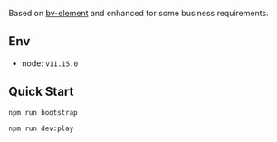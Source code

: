 Based on [bv-element](http://element.eleme.io/#/en-US/component/quickstart) and enhanced for some business requirements.
## Env

* node: `v11.15.0`

## Quick Start

```shell
npm run bootstrap

npm run dev:play
```
